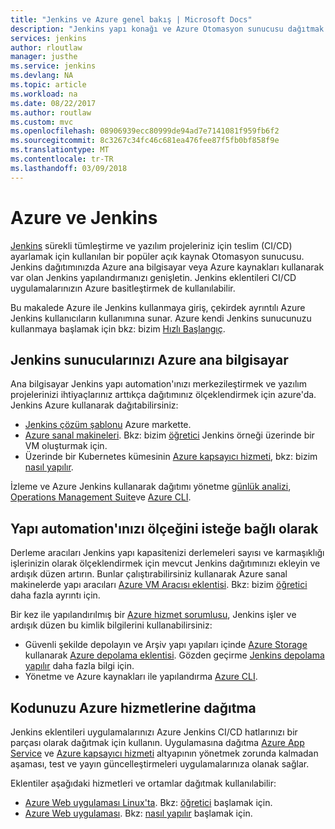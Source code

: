 ```yaml
---
title: "Jenkins ve Azure genel bakış | Microsoft Docs"
description: "Jenkins yapı konağı ve Azure Otomasyon sunucusu dağıtmak ve dağıtım ve sürekli tümleştirme (CI/CD) ardışık düzen genişletmek için Azure işlem ve depolama kaynaklarını kullanır."
services: jenkins
author: rloutlaw
manager: justhe
ms.service: jenkins
ms.devlang: NA
ms.topic: article
ms.workload: na
ms.date: 08/22/2017
ms.author: routlaw
ms.custom: mvc
ms.openlocfilehash: 08906939ecc80999de94ad7e7141081f959fb6f2
ms.sourcegitcommit: 8c3267c34fc46c681ea476fee87f5fb0bf858f9e
ms.translationtype: MT
ms.contentlocale: tr-TR
ms.lasthandoff: 03/09/2018
---
```

# <a name="azure-and-jenkins"></a>Azure ve Jenkins

[Jenkins](https://jenkins.io/) sürekli tümleştirme ve yazılım projeleriniz için teslim (CI/CD) ayarlamak için kullanılan bir popüler açık kaynak Otomasyon sunucusu. Jenkins dağıtımınızda Azure ana bilgisayar veya Azure kaynakları kullanarak var olan Jenkins yapılandırmanızı genişletin. Jenkins eklentileri CI/CD uygulamalarınızın Azure basitleştirmek de kullanılabilir.

Bu makalede Azure ile Jenkins kullanmaya giriş, çekirdek ayrıntılı Azure Jenkins kullanıcıların kullanımına sunar. Azure kendi Jenkins sunucunuzu kullanmaya başlamak için bkz: bizim [Hızlı Başlangıç](install-jenkins-solution-template.md).

## <a name="host-your-jenkins-servers-in-azure"></a>Jenkins sunucularınızı Azure ana bilgisayar

Ana bilgisayar Jenkins yapı automation'ınızı merkezileştirmek ve yazılım projelerinizi ihtiyaçlarınız arttıkça dağıtımınız ölçeklendirmek için azure'da. Jenkins Azure kullanarak dağıtabilirsiniz:
 
- [Jenkins çözüm şablonu](install-jenkins-solution-template.md) Azure markette.
- [Azure sanal makineleri](/azure/virtual-machines/linux/overview). Bkz: bizim [öğretici](/azure/virtual-machines/linux/tutorial-jenkins-github-docker-cicd) Jenkins örneği üzerinde bir VM oluşturmak için.
- Üzerinde bir Kubernetes kümesinin [Azure kapsayıcı hizmeti](/azure/container-service/kubernetes/container-service-kubernetes-walkthrough), bkz: bizim [nasıl yapılır](/azure/container-service/kubernetes/container-service-kubernetes-jenkins).

İzleme ve Azure Jenkins kullanarak dağıtımı yönetme [günlük analizi](/azure/log-analytics/log-analytics-overview), [Operations Management Suite](/azure/operations-management-suite/operations-management-suite-overview)ve [Azure CLI](/cli/azure).

## <a name="scale-your-build-automation-on-demand"></a>Yapı automation'ınızı ölçeğini isteğe bağlı olarak

Derleme aracıları Jenkins yapı kapasitenizi derlemeleri sayısı ve karmaşıklığı işlerinizin olarak ölçeklendirmek için mevcut Jenkins dağıtımınızı ekleyin ve ardışık düzen artırın. Bunlar çalıştırabilirsiniz kullanarak Azure sanal makinelerde yapı aracıları [Azure VM Aracısı eklentisi](jenkins-azure-vm-agents.md). Bkz: bizim [öğretici](/azure/jenkins/jenkins-azure-vm-agents) daha fazla ayrıntı için.

Bir kez ile yapılandırılmış bir [Azure hizmet sorumlusu](/azure/azure-resource-manager/resource-group-overview), Jenkins işler ve ardışık düzen bu kimlik bilgilerini kullanabilirsiniz:

- Güvenli şekilde depolayın ve Arşiv yapı yapıları içinde [Azure Storage](/azure/storage/common/storage-introduction) kullanarak [Azure depolama eklentisi](https://plugins.jenkins.io/windows-azure-storage). Gözden geçirme [Jenkins depolama yapılır](/azure/storage/common/storage-java-jenkins-continuous-integration-solution) daha fazla bilgi için.
- Yönetme ve Azure kaynakları ile yapılandırma [Azure CLI](/azure/jenkins/execute-cli-jenkins-pipeline).

## <a name="deploy-your-code-into-azure-services"></a>Kodunuzu Azure hizmetlerine dağıtma

Jenkins eklentileri uygulamalarınızı Azure Jenkins CI/CD hatlarınızı bir parçası olarak dağıtmak için kullanın. Uygulamasına dağıtma [Azure App Service](/azure/app-service/) ve [Azure kapsayıcı hizmeti](/azure/container-service/kubernetes/) altyapının yönetmek zorunda kalmadan aşaması, test ve yayın güncelleştirmeleri uygulamalarınıza olanak sağlar.

 Eklentiler aşağıdaki hizmetleri ve ortamlar dağıtmak kullanılabilir:

- [Azure Web uygulaması Linux'ta](/azure/app-service/containers/app-service-linux-intro). Bkz: [öğretici](java-deploy-webapp-tutorial.md) başlamak için.
- [Azure Web uygulaması](/azure/app-service/app-service-web-overview). Bkz: [nasıl yapılır](deploy-Jenkins-app-service-plugin.md) başlamak için.

